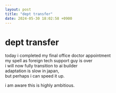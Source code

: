 ```yaml
---
layout: post
title: "dept transfer"
date: 2024-05-30 18:02:58 +0900
---
```


# dept transfer

today i completed my final office doctor appointment  
my spell as foreign tech support guy is over  
i will now fully transition to ai builder  
adaptation is slow in japan,  
but perhaps i can speed it up.  
  
i am aware this is highly ambitious.
